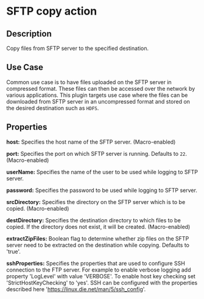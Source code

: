 # SFTP copy action


Description
-----------
Copy files from SFTP server to the specified destination.


Use Case
--------
Common use case is to have files uploaded on the SFTP server in compressed format. These files can then
be accessed over the network by various applications. This plugin targets use case where the files can be
downloaded from SFTP server in an uncompressed format and stored on the desired destination such as `HDFS`.


Properties
----------
**host:** Specifies the host name of the SFTP server. (Macro-enabled)

**port:** Specifies the port on which SFTP server is running. Defaults to `22`. (Macro-enabled)

**userName:** Specifies the name of the user to be used while logging to SFTP server.

**password:** Specifies the password to be used while logging to SFTP server.

**srcDirectory:** Specifies the directory on the SFTP server which is to be copied. (Macro-enabled)

**destDirectory:** Specifies the destination directory to which files to be copied. If the directory does not exist,
it will be created. (Macro-enabled)

**extractZipFiles:** Boolean flag to determine whether zip files on the SFTP server need to be extracted on
the destination while copying. Defaults to 'true'.

**sshProperties:** Specifies the properties that are used to configure SSH connection to the FTP server.
For example to enable verbose logging add property 'LogLevel' with value 'VERBOSE'. To enable host key checking set
'StrictHostKeyChecking' to 'yes'. SSH can be configured with the properties described here
'https://linux.die.net/man/5/ssh_config'.

